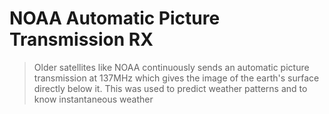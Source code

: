 # NOAA Automatic Picture Transmission RX

> Older satellites like NOAA continuously sends an automatic picture transmission at 137MHz which gives the image of the earth's surface directly below it.
> This was used to predict weather patterns and to know instantaneous weather

